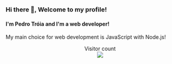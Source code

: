 ### Hi there 👋, Welcome to my profile!
#### I'm Pedro Tróia and I'm a web developer!

My main choice for web development is JavaScript with Node.js!

<p align="center"> 
  Visitor count<br>
  <img src="https://profile-counter.glitch.me/XxTroiaxX/count.svg" />
</p>
